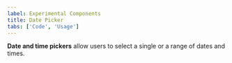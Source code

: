 ```yaml
---
label: Experimental Components
title: Date Picker
tabs: ['Code', 'Usage']
---
```


<page-intro>**Date and time pickers** allow users to select a single or a range of dates and times.</page-intro>

<component 
    name="Experimental Simple Date Picker"
    component="date-picker" 
    variation="date-picker"
    experimental="true"
    >
</component>
<component 
    name="Experimental Single Date Picker"
    component="date-picker" 
    variation="date-picker--single"
    experimental="true"
    >
</component>
<component 
    name="Experimental Range Date Picker"
    component="date-picker" 
    variation="date-picker--range"
    experimental="true"
    >
</component>
<!--<component 
    name="Time Picker"
    component="time-picker" 
    variation="time-picker"
    experimental="true"
    >
</component>-->
<component-docs component="date-picker"></component-docs>
